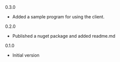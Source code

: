 
0.3.0
* Added a sample program for using the client.
 
0.2.0
* Published a nuget package and added readme.md
 
0.1.0
* Initial version